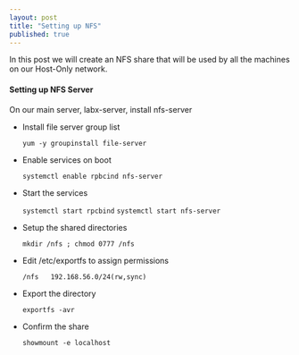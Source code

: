 ```yaml
---
layout: post
title: "Setting up NFS"
published: true
---
```


In this post we will create an NFS share that will be used by all the machines on our Host-Only network. 

#### Setting up NFS Server 

On our main server, labx-server, install nfs-server 

* Install file server group list
	
	`yum -y groupinstall file-server`

* Enable services on boot

	`systemctl enable rpbcind nfs-server`

* Start the services

	`systemctl start rpcbind`
	`systemctl start nfs-server`

* Setup the shared directories 

	`mkdir /nfs ; chmod 0777 /nfs` 

* Edit /etc/exportfs to assign permissions

	`/nfs	192.168.56.0/24(rw,sync)`

* Export the directory 

	`exportfs -avr`

* Confirm the share

	`showmount -e localhost`
	

